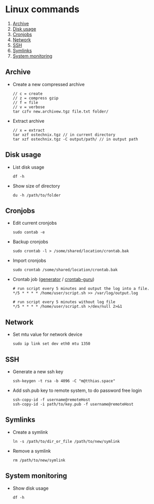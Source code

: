 # Linux commands
1. [Archive](#Archive)
1. [Disk usage](#disk-usage)
1. [Cronjobs](#cronjobs)
1. [Network](#network)
1. [SSH](#ssh)
1. [Symlinks](#Symlinks)
1. [System monitoring](#system-monitoring)

## Archive
- Create a new compressed archive 
    ```
    // c = create
    // z = compress gzip
    // f = file
    // v = verbose
    tar czfv new.archivew.tgz file.txt folder/
    ```
- Extract archive
    ```
    // x = extract
    tar xzf ostechnix.tgz // in current directory
    tar xzf ostechnix.tgz -C output/path/ // in output path
    ```

## Disk usage
- List disk usage
    ```
    df -h
    ```
- Show size of directory
    ```
    du -h /path/to/folder
    ```


## Cronjobs
- Edit current cronjobs
    ```
    sudo contab -e
    ```
- Backup cronjobs
    ```
    sudo crontab -l > /some/shared/location/crontab.bak
    ```
- Import cronjobs
    ```
    sudo crontab /some/shared/location/crontab.bak
    ```
- Crontab job ([generator](https://crontab-generator.org/) / [crontab-guru](https://crontab.guru/))
    ```
    # run script every 5 minutes and output the log into a file.
    */5 * * * * /home/user/script.sh >> /var/log/output.log

    # run script every 5 minutes without log file
    */5 * * * * /home/user/script.sh >/dev/null 2>&1
    ```

## Network
- Set mtu value for network device
    ```
    sudo ip link set dev eth0 mtu 1350
    ```

## SSH
- Generate a new ssh key
    ```
    ssh-keygen -t rsa -b 4096 -C "m@tthias.space"
    ```
- Add ssh.pub key to remote system, to do password free login
    ```
    ssh-copy-id -f username@remoteHost
    ssh-copy-id -i path/to/key.pub -f username@remoteHost
    ```

## Symlinks
- Create a symlink
    ```
    ln -s /path/to/dir_or_file /path/to/new/symlink
    ```

- Remove a symlink
    ```
    rm /path/to/new/symlink
    ```

## System monitoring
- Show disk usage
    ```
    df -h
    ```
